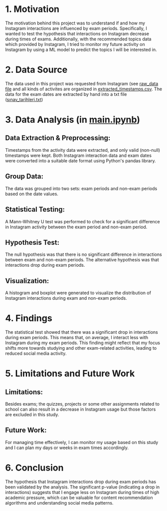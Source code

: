 # 1. Motivation
The motivation behind this project was to understand if and how my Instagram interactions are influenced by exam periods. Specifically, I wanted to test the hypothesis that interactions on Instagram decrease during times of exams. Additionally, with the recommended topics data which provided by Instagram, I tried to monitor my future activity on Instagram by using a ML model to predict the topics I will be interested in.

# 2. Data Source
The data used in this project was requested from Instagram (see [raw_data file](https://github.com/yigitdemirkan/DSA210-Fall-2024-Project/tree/main/raw_data) and all kinds of activites are organized in [extracted_timestamps.csv](https://github.com/yigitdemirkan/DSA210-Fall-2024-Project/blob/main/extracted_timestamps.csv). The data for the exam dates are extracted by hand into a txt file ([sınav_tarihleri.txt](https://github.com/yigitdemirkan/DSA210-Fall-2024-Project/blob/main/s%C4%B1nav_tarihleri.txt))

# 3. Data Analysis (in [main.ipynb](https://github.com/yigitdemirkan/DSA210-Fall-2024-Project/blob/main/main.ipynb))
## Data Extraction & Preprocessing:
Timestamps from the activity data were extracted, and only valid (non-null) timestamps were kept.
Both Instagram interaction data and exam dates were converted into a suitable date format using Python's pandas library.
## Group Data:
The data was grouped into two sets: exam periods and non-exam periods based on the date values.
## Statistical Testing:
A Mann-Whitney U test was performed to check for a significant difference in Instagram activity between the exam period and non-exam period.
## Hypothesis Test:
The null hypothesis was that there is no significant difference in interactions between exam and non-exam periods.
The alternative hypothesis was that interactions drop during exam periods.
## Visualization:
A histogram and boxplot were generated to visualize the distribution of Instagram interactions during exam and non-exam periods.

# 4. Findings
The statistical test showed that there was a significant drop in interactions during exam periods. This means that, on average, I interact less with Instagram during my exam periods. This finding might reflect that my focus shifts more towards studying and other exam-related activities, leading to reduced social media activity.

# 5. Limitations and Future Work
## Limitations:
Besides exams; the quizzes, projects or some other assignments related to school can also result in a decrease in Instagram usage but those factors are excluded in this study.

## Future Work:
For managing time effectively, I can monitor my usage based on this study and I can plan my days or weeks in exam times accordingly. 

# 6. Conclusion
The hypothesis that Instagram interactions drop during exam periods has been validated by the analysis. The significant p-value (indicating a drop in interactions) suggests that I engage less on Instagram during times of high academic pressure, which can be valuable for content recommendation algorithms and understanding social media patterns.
